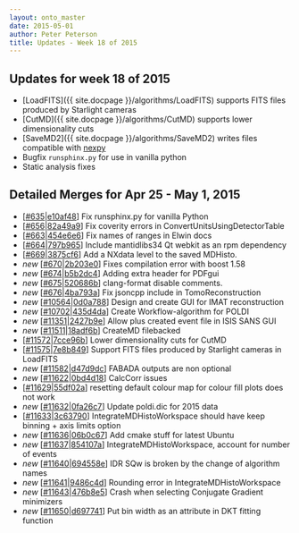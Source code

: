 ```yaml
---
layout: onto_master
date: 2015-05-01
author: Peter Peterson
title: Updates - Week 18 of 2015
---
```

Updates for week 18 of 2015
---------------------------
* [LoadFITS]({{ site.docpage }}/algorithms/LoadFITS) supports FITS files produced by Starlight cameras
* [CutMD]({{ site.docpage }}/algorithms/CutMD) supports lower dimensionality cuts
* [SaveMD2]({{ site.docpage }}/algorithms/SaveMD2) writes files compatible with [nexpy](https://github.com/nexpy/nexpy)
* Bugfix `runsphinx.py` for use in vanilla python
* Static analysis fixes

Detailed Merges for Apr 25 - May 1, 2015
----------------------------------------
* \[[#635](https://github.com/mantidproject/mantid/pull/635)\|[e10af48](https://github.com/mantidproject/mantid/commit/e10af484938f9f04506a0dc542114c804b222745)\] Fix runsphinx.py for vanilla Python
* \[[#656](https://github.com/mantidproject/mantid/pull/656)\|[82a49a9](https://github.com/mantidproject/mantid/commit/82a49a97dc0e033afd16542a88d97df1da52244c)\] Fix coverity errors in ConvertUnitsUsingDetectorTable
* \[[#663](https://github.com/mantidproject/mantid/pull/663)\|[454e6e6](https://github.com/mantidproject/mantid/commit/454e6e6c510501fdaae70c8f99ad28b96c2f4ed0)\] Fix names of ranges in Elwin docs
* \[[#664](https://github.com/mantidproject/mantid/pull/664)\|[797b965](https://github.com/mantidproject/mantid/commit/797b9659202988c1dc8a5432ccf4ad554b3f8525)\] Include mantidlibs34 Qt webkit as an rpm dependency
* \[[#669](https://github.com/mantidproject/mantid/pull/669)\|[3875cf6](https://github.com/mantidproject/mantid/commit/3875cf6ffc58834dad0939c0e1b34df86c88a1ed)\] Add a NXdata level to the saved MDHisto.
* *new* \[[#670](https://github.com/mantidproject/mantid/pull/670)\|[2b203e0](https://github.com/mantidproject/mantid/commit/2b203e0eb6fbb24677af48b6a3ab26ba35dd2806)\] Fixes compilation error with boost 1.58
* *new* \[[#674](https://github.com/mantidproject/mantid/pull/674)\|[b5b2dc4](https://github.com/mantidproject/mantid/commit/b5b2dc4b05e52fc7d2e7e5bea22eaf9bbbca0559)\] Adding extra header for PDFgui
* *new* \[[#675](https://github.com/mantidproject/mantid/pull/675)\|[520686b](https://github.com/mantidproject/mantid/commit/520686bd616e15ce16bf672965be9fa4658a9567)\] clang-format disable comments.
* *new* \[[#676](https://github.com/mantidproject/mantid/pull/676)\|[4ba793a](https://github.com/mantidproject/mantid/commit/4ba793ab9c0615a9276201fb084421d3ec58e5de)\] Fix jsoncpp include in TomoReconstruction
* *new* \[[#10564](http://trac.mantidproject.org/mantid/ticket/10564)\|[0d0a788](https://github.com/mantidproject/mantid/commit/0d0a78839f81f68f06f362b6980bf93f349efc9c)\] Design and create GUI for IMAT reconstruction
* *new* \[[#10702](http://trac.mantidproject.org/mantid/ticket/10702)\|[435d4da](https://github.com/mantidproject/mantid/commit/435d4dab38a9a325ca472a1265f8953cd72ac362)\] Create Workflow-algorithm for POLDI
* *new* \[[#11351](http://trac.mantidproject.org/mantid/ticket/11351)\|[2427b9e](https://github.com/mantidproject/mantid/commit/2427b9e7e37cfd4e233420b111e33aa30f7afa59)\] Allow plus created event file in ISIS SANS GUI
* *new* \[[#11511](http://trac.mantidproject.org/mantid/ticket/11511)\|[18adf6b](https://github.com/mantidproject/mantid/commit/18adf6b47c88afcf1fc46ae317a5f2fd9ad1e921)\] CreateMD filebacked
* \[[#11572](http://trac.mantidproject.org/mantid/ticket/11572)\|[7cce96b](https://github.com/mantidproject/mantid/commit/7cce96b07c0a9b57cfee4a3b2e20b26767e99c75)\] Lower dimensionality cuts for CutMD
* \[[#11575](http://trac.mantidproject.org/mantid/ticket/11575)\|[7e8b849](https://github.com/mantidproject/mantid/commit/7e8b849d3e6ebffb73ab840ad74c6e5152eefa64)\] Support FITS files produced by Starlight cameras in LoadFITS
* *new* \[[#11582](http://trac.mantidproject.org/mantid/ticket/11582)\|[d47d9dc](https://github.com/mantidproject/mantid/commit/d47d9dcf5585020fd70e8a66e4f67c70edc94804)\] FABADA outputs are non optional
* *new* \[[#11622](http://trac.mantidproject.org/mantid/ticket/11622)\|[0bd4d18](https://github.com/mantidproject/mantid/commit/0bd4d185aa9d753add06d4fc6742fbdd60627031)\] CalcCorr issues
* \[[#11629](http://trac.mantidproject.org/mantid/ticket/11629)\|[55df02a](https://github.com/mantidproject/mantid/commit/55df02afd0a68616d97d266877469ebb9d5d9b03)\] resetting default colour map for colour fill plots does not work
* *new* \[[#11632](http://trac.mantidproject.org/mantid/ticket/11632)\|[0fa26c7](https://github.com/mantidproject/mantid/commit/0fa26c71c7123b64af38b2995c56e6eacfa9b24b)\] Update poldi.dic for 2015 data
* \[[#11633](http://trac.mantidproject.org/mantid/ticket/11633)\|[3c63790](https://github.com/mantidproject/mantid/commit/3c637900cf128f6f119f67f8584eadb8ad39f06d)\] IntegrateMDHistoWorkspace should have keep binning + axis limits option
* *new* \[[#11636](http://trac.mantidproject.org/mantid/ticket/11636)\|[06b0c67](https://github.com/mantidproject/mantid/commit/06b0c67fd7f69d5786a25415bba7d2b0292b40df)\] Add cmake stuff for latest Ubuntu
* *new* \[[#11637](http://trac.mantidproject.org/mantid/ticket/11637)\|[854107a](https://github.com/mantidproject/mantid/commit/854107aa1063eee2fdc10bdae253fdf2087bcc0b)\] IntegrateMDHistoWorkspace, account for number of events
* *new* \[[#11640](http://trac.mantidproject.org/mantid/ticket/11640)\|[694558e](https://github.com/mantidproject/mantid/commit/694558e05ccde461f5d8cdf3e60582ec01cfbd03)\] IDR SQw is broken by the change of algorithm names
* *new* \[[#11641](http://trac.mantidproject.org/mantid/ticket/11641)\|[9486c4d](https://github.com/mantidproject/mantid/commit/9486c4d3b8d01e01da968790ffb15017121e6613)\] Rounding error in IntegrateMDHistoWorkspace
* *new* \[[#11643](http://trac.mantidproject.org/mantid/ticket/11643)\|[476b8e5](https://github.com/mantidproject/mantid/commit/476b8e5de822288c2213eb31eda9aac1a2525170)\] Crash when selecting Conjugate Gradient minimizers
* *new* \[[#11650](http://trac.mantidproject.org/mantid/ticket/11650)\|[d697741](https://github.com/mantidproject/mantid/commit/d697741b934992ae03b20247634cfdf7072bc52f)\] Put bin width as an attribute in DKT fitting function
